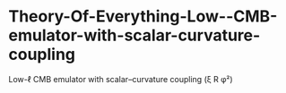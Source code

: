 # Theory-Of-Everything-Low--CMB-emulator-with-scalar-curvature-coupling
Low-ℓ CMB emulator with scalar–curvature coupling (ξ R φ²)
